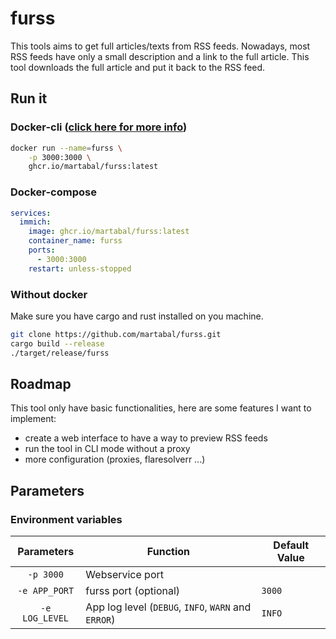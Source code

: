 # furss

This tools aims to get full articles/texts from RSS feeds. Nowadays, most RSS feeds have only a small description and a link to the full article. This tool downloads the full article and put it back to the RSS feed.

## Run it

### Docker-cli ([click here for more info](https://docs.docker.com/engine/reference/commandline/cli/))

```sh
docker run --name=furss \
    -p 3000:3000 \
    ghcr.io/martabal/furss:latest
```

### Docker-compose

```yaml
services:
  immich:
    image: ghcr.io/martabal/furss:latest
    container_name: furss
    ports:
      - 3000:3000
    restart: unless-stopped
```

### Without docker

Make sure you have cargo and rust installed on you machine.

```sh
git clone https://github.com/martabal/furss.git
cargo build --release
./target/release/furss
```

## Roadmap

This tool only have basic functionalities, here are some features I want to implement:

- create a web interface to have a way to preview RSS feeds
- run the tool in CLI mode without a proxy
- more configuration (proxies, flaresolverr ...)

## Parameters

### Environment variables

|   Parameters   | Function                                            | Default Value |
| :------------: | --------------------------------------------------- | ------------- |
|   `-p 3000`    | Webservice port                                     |               |
| `-e APP_PORT`  | furss port (optional)                               | `3000`        |
| `-e LOG_LEVEL` | App log level (`DEBUG`, `INFO`, `WARN` and `ERROR`) | `INFO`        |

